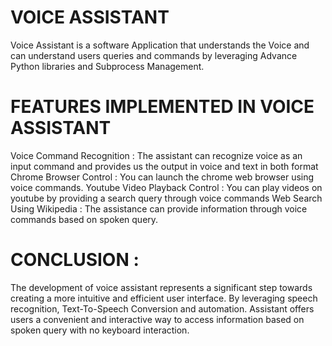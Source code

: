 # VOICE ASSISTANT
Voice Assistant is a software Application that understands the Voice and can understand users queries and commands by leveraging Advance Python libraries and Subprocess Management. 

# FEATURES IMPLEMENTED IN VOICE ASSISTANT
Voice Command Recognition : The assistant can recognize voice as an input command and provides us the output in voice and text in both format 
Chrome Browser Control : You can launch the chrome web browser using voice commands.
Youtube Video Playback Control : You can play videos on youtube by providing a search query through voice commands
Web Search Using Wikipedia : The assistance can provide information through voice commands based on spoken query.

# CONCLUSION : 
The development of voice assistant represents a significant step towards creating a more intuitive and efficient user interface. By leveraging speech recognition, Text-To-Speech Conversion and automation. Assistant offers users a convenient and interactive way to access information based on spoken query with no keyboard interaction.

